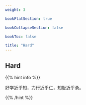 ```yaml
---
weight: 3

bookFlatSection: true

bookCollapseSection: false

bookToc: false

title: "Hard"
---
```


## Hard

{{% hint info %}}

好学近乎知，力行近乎仁，知耻近乎勇。

{{% /hint %}}


